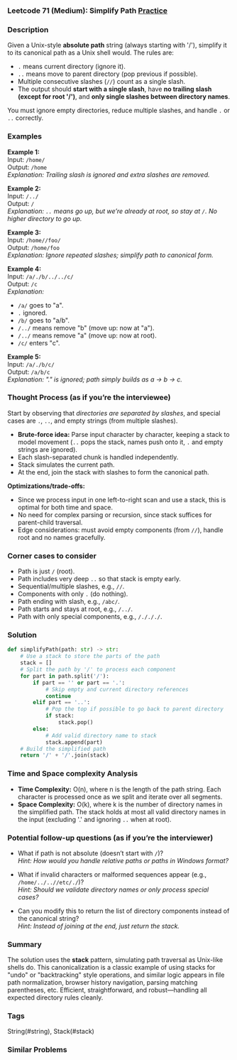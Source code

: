 ### Leetcode 71 (Medium): Simplify Path [Practice](https://leetcode.com/problems/simplify-path)

### Description  
Given a Unix-style **absolute path** string (always starting with '/'), simplify it to its canonical path as a Unix shell would. The rules are:
- `.` means current directory (ignore it).
- `..` means move to parent directory (pop previous if possible).
- Multiple consecutive slashes (`//`) count as a single slash.
- The output should **start with a single slash**, have **no trailing slash (except for root '/')**, and **only single slashes between directory names**.

You must ignore empty directories, reduce multiple slashes, and handle `.` or `..` correctly.

### Examples  

**Example 1:**  
Input: `/home/`  
Output: `/home`  
*Explanation: Trailing slash is ignored and extra slashes are removed.*

**Example 2:**  
Input: `/../`  
Output: `/`  
*Explanation: `..` means go up, but we’re already at root, so stay at `/`. No higher directory to go up.*

**Example 3:**  
Input: `/home//foo/`  
Output: `/home/foo`  
*Explanation: Ignore repeated slashes; simplify path to canonical form.*

**Example 4:**  
Input: `/a/./b/../../c/`  
Output: `/c`  
*Explanation:*
- `/a/` goes to "a".
- `.` ignored.
- `/b/` goes to "a/b".
- `/../` means remove "b" (move up: now at "a").
- `/../` means remove "a" (move up: now at root).
- `/c/` enters "c".

**Example 5:**  
Input: `/a/./b/c/`  
Output: `/a/b/c`  
*Explanation: "." is ignored; path simply builds as a → b → c.*

### Thought Process (as if you’re the interviewee)  

Start by observing that *directories are separated by slashes*, and special cases are `.`, `..`, and empty strings (from multiple slashes).  
- **Brute-force idea:** Parse input character by character, keeping a stack to model movement (`..` pops the stack, names push onto it, `.` and empty strings are ignored).
- Each slash-separated chunk is handled independently.
- Stack simulates the current path.  
- At the end, join the stack with slashes to form the canonical path.

**Optimizations/trade-offs:**  
- Since we process input in one left-to-right scan and use a stack, this is optimal for both time and space.
- No need for complex parsing or recursion, since stack suffices for parent-child traversal.  
- Edge considerations: must avoid empty components (from `//`), handle root and no names gracefully.

### Corner cases to consider  
- Path is just `/` (root).
- Path includes very deep `..` so that stack is empty early.
- Sequential/multiple slashes, e.g., `//`.
- Components with only `.` (do nothing).
- Path ending with slash, e.g., `/abc/`.
- Path starts and stays at root, e.g., `/../`.
- Path with only special components, e.g., `/./././`.

### Solution

```python
def simplifyPath(path: str) -> str:
    # Use a stack to store the parts of the path
    stack = []
    # Split the path by '/' to process each component
    for part in path.split('/'):
        if part == '' or part == '.':
            # Skip empty and current directory references
            continue
        elif part == '..':
            # Pop the top if possible to go back to parent directory
            if stack:
                stack.pop()
        else:
            # Add valid directory name to stack
            stack.append(part)
    # Build the simplified path
    return '/' + '/'.join(stack)
```

### Time and Space complexity Analysis  

- **Time Complexity:** O(n), where n is the length of the path string. Each character is processed once as we split and iterate over all segments.
- **Space Complexity:** O(k), where k is the number of directory names in the simplified path. The stack holds at most all valid directory names in the input (excluding '.' and ignoring `..` when at root).

### Potential follow-up questions (as if you’re the interviewer)  

- What if path is not absolute (doesn’t start with `/`)?  
  *Hint: How would you handle relative paths or paths in Windows format?*

- What if invalid characters or malformed sequences appear (e.g., `/home/../..//etc/./`)?  
  *Hint: Should we validate directory names or only process special cases?*

- Can you modify this to return the list of directory components instead of the canonical string?  
  *Hint: Instead of joining at the end, just return the stack.*

### Summary
The solution uses the **stack** pattern, simulating path traversal as Unix-like shells do. This canonicalization is a classic example of using stacks for "undo" or "backtracking" style operations, and similar logic appears in file path normalization, browser history navigation, parsing matching parentheses, etc. Efficient, straightforward, and robust—handling all expected directory rules cleanly.

### Tags
String(#string), Stack(#stack)

### Similar Problems
